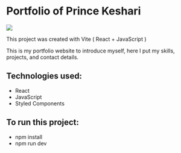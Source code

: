 # Portfolio of Prince Keshari

<img src ="../../src/assets/Work4.png" />

This project was created with Vite ( React + JavaScript )

This is my portfolio website to introduce myself, here I put my skills, projects, and contact details.

## Technologies used:
- React
- JavaScript
- Styled Components
 
## To run this project:
- npm install
- npm run dev

